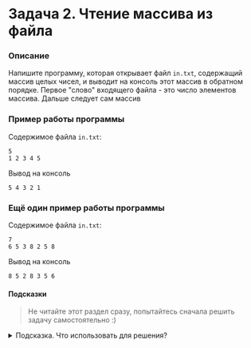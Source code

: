 # Задача 2. Чтение массива из файла

### Описание
Напишите программу, которая открывает файл `in.txt`, содержащий массив целых чисел, и выводит на консоль этот массив в обратном порядке.
Первое "слово" входящего файла - это число элементов массива. Дальше следует сам массив

### Пример работы программы
Содержимое файла `in.txt`:
```
5
1 2 3 4 5
```
Вывод на консоль
```
5 4 3 2 1
```
### Ещё один пример работы программы

Содержимое файла `in.txt`:
```
7
6 5 3 8 2 5 8
```
Вывод на консоль
```
8 5 2 8 3 5 6
```
#### Подсказки

> Не читайте этот раздел сразу, попытайтесь сначала решить задачу самостоятельно :)

<details>

<summary>Подсказка. Что использовать для решения?</summary>

Для работы с файлом в режиме чтения используйте тип `std::ifstream`

Так как размер массива заранее неизвестен - вам нужно использовать динамический массив (`int*`, `new int[]`)

Размер динамического массива - это первое "слово" считываемого файла

Вы можете считывать числа в переменные строкового типа и затем производить конвертацию, а можете считывать числа сразу в переменные целочисленного типа (или сразу в элементы вашего динамического массива)

Для считывания всего массива используйте цикл `for`

Для вывода на консоль используйте `std::cout`

Не забудьте закрыть файл после использования

Не забудьте очистить память, выделенную под динамический массив

</details>
